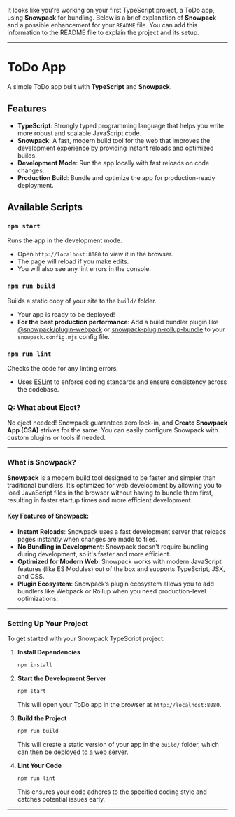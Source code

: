 It looks like you're working on your first TypeScript project, a ToDo app, using **Snowpack** for bundling. Below is a brief explanation of **Snowpack** and a possible enhancement for your `README` file. You can add this information to the README file to explain the project and its setup.

---

# ToDo App

A simple ToDo app built with **TypeScript** and **Snowpack**.

## Features

- **TypeScript**: Strongly typed programming language that helps you write more robust and scalable JavaScript code.
- **Snowpack**: A fast, modern build tool for the web that improves the development experience by providing instant reloads and optimized builds.
- **Development Mode**: Run the app locally with fast reloads on code changes.
- **Production Build**: Bundle and optimize the app for production-ready deployment.

## Available Scripts

### `npm start`

Runs the app in the development mode.

- Open `http://localhost:8080` to view it in the browser.
- The page will reload if you make edits.
- You will also see any lint errors in the console.

### `npm run build`

Builds a static copy of your site to the `build/` folder.

- Your app is ready to be deployed!
- **For the best production performance**: Add a build bundler plugin like [@snowpack/plugin-webpack](https://github.com/snowpackjs/snowpack/tree/main/plugins/plugin-webpack) or [snowpack-plugin-rollup-bundle](https://github.com/ParamagicDev/snowpack-plugin-rollup-bundle) to your `snowpack.config.mjs` config file.

### `npm run lint`

Checks the code for any linting errors.

- Uses [ESLint](https://eslint.org/) to enforce coding standards and ensure consistency across the codebase.

### Q: What about Eject?

No eject needed! Snowpack guarantees zero lock-in, and **Create Snowpack App (CSA)** strives for the same. You can easily configure Snowpack with custom plugins or tools if needed.

---

### What is Snowpack?

**Snowpack** is a modern build tool designed to be faster and simpler than traditional bundlers. It’s optimized for web development by allowing you to load JavaScript files in the browser without having to bundle them first, resulting in faster startup times and more efficient development.

#### Key Features of Snowpack:

- **Instant Reloads**: Snowpack uses a fast development server that reloads pages instantly when changes are made to files.
- **No Bundling in Development**: Snowpack doesn't require bundling during development, so it's faster and more efficient.
- **Optimized for Modern Web**: Snowpack works with modern JavaScript features (like ES Modules) out of the box and supports TypeScript, JSX, and CSS.
- **Plugin Ecosystem**: Snowpack’s plugin ecosystem allows you to add bundlers like Webpack or Rollup when you need production-level optimizations.

---

### Setting Up Your Project

To get started with your Snowpack TypeScript project:

1. **Install Dependencies**

   ```bash
   npm install
   ```

2. **Start the Development Server**

   ```bash
   npm start
   ```

   This will open your ToDo app in the browser at `http://localhost:8080`.

3. **Build the Project**

   ```bash
   npm run build
   ```

   This will create a static version of your app in the `build/` folder, which can then be deployed to a web server.

4. **Lint Your Code**

   ```bash
   npm run lint
   ```

   This ensures your code adheres to the specified coding style and catches potential issues early.

---

